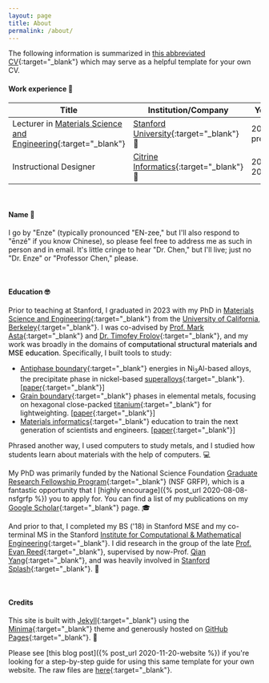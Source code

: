 ```yaml
---
layout: page
title: About
permalink: /about/
---
```


The following information is summarized in [this abbreviated CV](https://docs.google.com/document/d/159ycw0jmHpKcIYBDJ9f40aPySdKWhSry9NmwIcJRw50/edit?usp=sharing){:target="_blank"} which may serve as a helpful template for your own CV.


#### Work experience 💼

| Title | Institution/Company | Years |
| --- | --- | --- |
| Lecturer in [Materials Science and Engineering](https://mse.stanford.edu){:target="_blank"} | [Stanford University](https://www.stanford.edu/){:target="_blank"} 🌴 | 2023–present |
| Instructional Designer | [Citrine Informatics](https://citrine.io/){:target="_blank"} 🍊 | 2019–2021 |

<br> 


#### Name 📛

I go by "Enze" (typically pronounced "EN-zee," but I'll also respond to "ēnzé" if you know Chinese), so please feel free to address me as such in person and in email.
It's little cringe to hear "Dr. Chen," but I'll live; just no "Dr. Enze" or "Professor Chen," please.

<br>


#### Education 🤓

Prior to teaching at Stanford, I graduated in 2023 with my PhD in [Materials Science and Engineering](https://www.mse.berkeley.edu/){:target="_blank"} from the [University of California, Berkeley](https://www.berkeley.edu/){:target="_blank"}.
I was co-advised by [Prof. Mark Asta](https://mse.berkeley.edu/people_new/asta/){:target="_blank"} and [Dr. Timofey Frolov](https://people.llnl.gov/frolov2){:target="_blank"}, and my work was broadly in the domains of <span style="font-weight:500">computational structural materials and MSE education</span>.
Specifically, I built tools to study:
- [Antiphase boundary](https://en.wikipedia.org/wiki/Anti-phase_domain){:target="_blank"} energies in Ni<sub>3</sub>Al-based alloys, the precipitate phase in nickel-based [superalloys](https://en.wikipedia.org/wiki/Superalloy){:target="_blank"}. 
[[paper](https://www.nature.com/articles/s41524-022-00755-1){:target="_blank"}] 
- [Grain boundary](https://en.wikipedia.org/wiki/Grain_boundary){:target="_blank"} phases in elemental metals, focusing on hexagonal close-packed [titanium](https://en.wikipedia.org/wiki/Titanium){:target="_blank"} for lightweighting. 
[[paper](https://www.nature.com/articles/s41467-024-51330-9){:target="_blank"}]
- [Materials informatics](https://en.wikipedia.org/wiki/Materials_informatics){:target="_blank"} education to train the next generation of scientists and engineers.
[[paper](https://pubs.acs.org/doi/10.1021/acs.jchemed.2c00640){:target="_blank"}] 

Phrased another way, I used computers to study metals, and I studied how students learn about materials with the help of computers. 💻

My PhD was primarily funded by the National Science Foundation [Graduate Research Fellowship Program](https://www.nsfgrfp.org/){:target="_blank"} (NSF GRFP), which is a fantastic opportunity that I [highly encourage]({% post_url 2020-08-08-nsfgrfp %}) you to apply for.
You can find a list of my publications on my [Google Scholar](https://scholar.google.com/citations?hl=en&user=MMkofM4AAAAJ&view_op=list_works&sortby=pubdate){:target="_blank"} page. 🎓

And prior to that, I completed my BS ('18) in Stanford MSE and my co-terminal MS in the Stanford [Institute for Computational & Mathematical Engineering](https://icme.stanford.edu/){:target="_blank"}. 
I did research in the group of the late [Prof. Evan Reed](https://mse.stanford.edu/people/memory-professor-evan-j-reed){:target="_blank"}, supervised by now-Prof. [Qian Yang](https://engineering.uconn.edu/person/qian-yang/){:target="_blank"}, and was heavily involved in [Stanford Splash](https://www.stanfordesp.org/){:target="_blank"}. 🌊

<br>


#### Credits

This site is built with [Jekyll](https://jekyllrb.com/){:target="_blank"} using the [Minima](https://github.com/jekyll/minima){:target="_blank"} theme and generously hosted on [GitHub Pages](https://pages.github.com/){:target="_blank"}. 🤍

Please see [this blog post]({% post_url 2020-11-20-website %}) if you're looking for a step-by-step guide for using this same template for your own website. 
The raw files are [here](https://github.com/enze-chen/enze-chen.github.io){:target="_blank"}.

